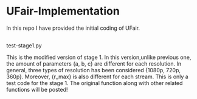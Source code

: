 # UFair-Implementation
In this repo I have provided the initial coding of UFair.
##
test-stage1.py

This is the modified version of stage 1. In this version,unlike previous one, the amount of parameters {a, b, c} are different for each resolution. In general, three types of resolution has been considered {1080p, 720p, 360p}. Moreover, {r_max} is also different for each stream.
This is only a test code for the stage 1. The original function along with other related functions will be posted!

